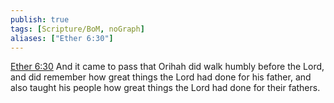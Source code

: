```yaml
---
publish: true
tags: [Scripture/BoM, noGraph]
aliases: ["Ether 6:30"]
---
```

[Ether 6:30](https://churchofjesuschrist.org/study/scriptures/bofm/ether/6?lang=eng&id=p30#p30) And it came to pass that Orihah did walk humbly before the Lord, and did remember how great things the Lord had done for his father, and also taught his people how great things the Lord had done for their fathers.




